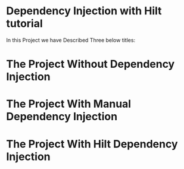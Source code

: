 # Dependency Injection with Hilt tutorial
In this Project we have Described Three below titles:
# The Project Without Dependency Injection
# The Project With Manual Dependency Injection
# The Project With Hilt Dependency Injection
